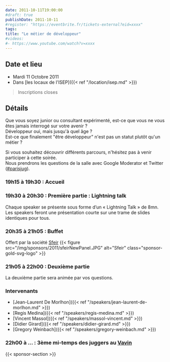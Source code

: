 ```yaml
---
date: 2011-10-11T19:00:00
#draft: true
publishDate: 2011-10-11
#register: "https://eventbrite.fr/tickets-external?eid=xxxx"
tags:
title: "Le métier de développeur"
#videos:
#- https://www.youtube.com/watch?v=xxxx
---
```


## Date et lieu

* Mardi 11 Octobre 2011
* Dans [les locaux de l'ISEP]({{< ref "/location/isep.md" >}})

> Inscriptions closes

## Détails

Que vous soyez junior ou consultant expérimenté, est-ce que vous ne vous êtes jamais interrogé sur votre avenir ?  
Développeur oui, mais jusqu'à quel âge ?  
Est-ce que finalement "être développeur" n'est pas un statut plutôt qu'un métier ?

Si vous souhaitez découvrir différents parcours, n'hésitez pas à venir participer à cette soirée.  
Nous prendrons les questions de la salle avec Google Moderator et Twitter ([#parisjug](https://twitter.com/hashtag/parisjug)).

### 19h15 à 19h30 : Accueil

### 19h30 à 20h30 : Première partie : Lightning talk

Chaque speaker se présente sous forme d’un « Lightning Talk » de 8mn. Les speakers feront une présentation courte sur une trame de slides identiques pour tous.

### 20h35 à 21h05 : Buffet

Offert par la société [Sfeir](https://www.sfeir.com/fr/societe-de-conseil-en-strategie-digitale/valeurs-et-la-vision-de-nos-developpeurs/)
{{< figure src="/img/sponsors/2011/sfeirNewPanel.JPG" alt="Sfeir" class="sponsor-gold-svg-logo" >}}

### 21h05 à 22h00 : Deuxième partie

La deuxième partie sera animée par vos questions.

### Intervenants

* [Jean-Laurent De Morlhon]({{< ref "/speakers/jean-laurent-de-morlhon.md" >}})
* [Regis Medina]({{< ref "/speakers/regis-medina.md" >}})
* [Vincent Massol]({{< ref "/speakers/massol-vincent.md" >}})
* [Didier Girard]({{< ref "/speakers/didier-girard.md" >}})
* [Gregory Weinbach]({{< ref "/speakers/gregory-weinbach.md" >}})

### 22h00 à ... : 3ème mi-temps des juggers au [Vavin](https://www.google.com/maps/dir//48.84398,2.330533/@48.8439685,2.2603067,12z)

{{< sponsor-section >}}
